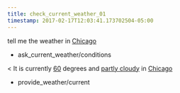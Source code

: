 ```yaml
---
title: check_current_weather_01
timestamp: 2017-02-17T12:03:41.173702504-05:00
---
```



tell me the weather in [Chicago](city)
* ask_current_weather/conditions

< It is currently [60](temperature) degrees and [partly cloudy](condition) in [Chicago](city)
* provide_weather/current
